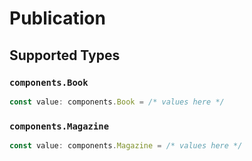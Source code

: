 # Publication


## Supported Types

### `components.Book`

```typescript
const value: components.Book = /* values here */
```

### `components.Magazine`

```typescript
const value: components.Magazine = /* values here */
```

